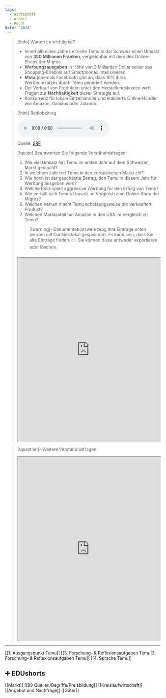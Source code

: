 ```yaml
---
tags:
  - Wirtschaft
  - Arbeit
  - Recht
date: "2024"
---
```

>[!info] Warum es wichtig ist?
>- Innerhalb eines Jahres erzielte Temu in der Schweiz einen Umsatz von **350 Millionen Franken**, vergleichbar mit dem des Online-Shops der Migros.
>- **Werbungsausgaben** in Höhe von 3 Milliarden Dollar sollen das Shopping-Erlebnis auf Smartphones intensivieren.
>- **Meta** (ehemals Facebook) gibt an, dass 10% ihres Werbeumsatzes durch Temu generiert werden.
>- Der Verkauf von Produkten unter den Herstellungskosten wirft Fragen zur **Nachhaltigkeit** dieser Strategie auf.
>- Konkurrenz für lokale Einzelhändler und etablierte Online-Händler wie Amazon, Galaxus oder Zalando.

>[!hint] Radiobeitrag
>
><audio controls><source src="https://download-media.srf.ch/world/audio/SRF-4-News/2024/03/G-erath.mp3"></audio>
>
>Quelle: [SRF](https://www.srf.ch/play/radio/redirect/detail/31ba0711-5be0-477d-8f72-0c18fed3a0ae)

>[!quote] Beantworten Sie folgende Verständnisfragen:
>1. Wie viel Umsatz hat Temu im ersten Jahr auf dem Schweizer Markt gemacht?
>2. In welchem Jahr trat Temu in den europäischen Markt ein?
>3. Wie hoch ist der geschätzte Betrag, den Temu in diesem Jahr für Werbung ausgeben wird?
>4. Welche Rolle spielt aggressive Werbung für den Erfolg von Temu?
>5. Wie verhält sich Temus Umsatz im Vergleich zum Online-Shop der Migros?
>6. Welchen Verlust macht Temu schätzungsweise pro verkauftem Produkt?
>7. Welchen Marktanteil hat Amazon in den USA im Vergleich zu Temu?
>
>>[!warning]- Dokumentationswerkzeug 
>Ihre Einträge unten werden mit Cookies lokal gespeichert. Es kann sein, dass Sie alte Einträge finden. 
>👉 Sie können diese entweder exportieren oder löschen.
>#####
><iframe width="100%" height="600" src="https://app.Lumi.education/run/dw_E7K" allowfullscreen allow="geolocation *; autoplay; encrypted-media"></iframe>


>[!question]- Weitere Verständnisfragen
><iframe width="100%" height="600" src="https://app.Lumi.education/run/_NKqmd" allowfullscreen allow="geolocation *; autoplay; encrypted-media"></iframe>

---
[[1. Ausgangspunkt Temu]]
[[3. Forschung- & Reflexionsaufgaben Temu|3. Forschung- & Reflexionsaufgaben Temu]]
[[4. Sprache Temu]]

## ➕ EDUshorts
[[Markt]]
[[99 Quellen/Begriffe/Preisbildung]]
[[Kreislaufwirtschaft]]
[[Angebot und Nachfrage]]
[[Güter]]